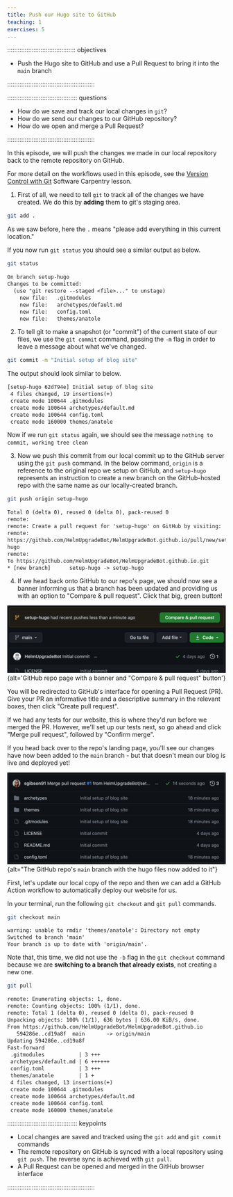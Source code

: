 ```yaml
---
title: Push our Hugo site to GitHub
teaching: 1
exercises: 5
---
```


::::::::::::::::::::::::::::::::::::::: objectives

- Push the Hugo site to GitHub and use a Pull Request to bring it into the `main` branch

::::::::::::::::::::::::::::::::::::::::::::::::::

:::::::::::::::::::::::::::::::::::::::: questions

- How do we save and track our local changes in `git`?
- How do we send our changes to our GitHub repository?
- How do we open and merge a Pull Request?

::::::::::::::::::::::::::::::::::::::::::::::::::

In this episode, we will push the changes we made in our local repository back to the remote repository on GitHub.

For more detail on the workflows used in this episode, see the [Version Control with Git](https://swcarpentry.github.io/git-novice/) Software Carpentry lesson.

1. First of all, we need to tell `git` to track all of the changes we have created.
  We do this by **adding** them to git's staging area.
  
  ```bash
  git add .
  ```
  
  As we saw before, here the `.` means "please add everything in this current location."

  If you now run `git status` you should see a similar output as below.
  
  ```bash
  git status
  ```
  
  ```output
  On branch setup-hugo
  Changes to be committed:
    (use "git restore --staged <file>..." to unstage)
      new file:   .gitmodules
      new file:   archetypes/default.md
      new file:   config.toml
      new file:   themes/anatole
  ```

2. To tell git to make a snapshot (or "commit") of the current state of our files, we use the `git commit` command, passing the `-m` flag in order to leave a message about what we've changed.
  
  ```bash
  git commit -m "Initial setup of blog site"
  ```
  
  The output should look similar to below.
  
  ```output
  [setup-hugo 62d794e] Initial setup of blog site
   4 files changed, 19 insertions(+)
   create mode 100644 .gitmodules
   create mode 100644 archetypes/default.md
   create mode 100644 config.toml
   create mode 160000 themes/anatole
  ```
  
  Now if we run `git status` again, we should see the message `nothing to commit, working tree clean`

3. Now we push this commit from our local commit up to the GitHub server using the `git push` command.
  In the below command, `origin` is a reference to the original repo we setup on GitHub, and `setup-hugo` represents an instruction to create a new branch on the GitHub-hosted repo with the same name as our locally-created branch.
  
  ```bash
  git push origin setup-hugo
  ```
  
  ```output
  Total 0 (delta 0), reused 0 (delta 0), pack-reused 0
  remote:
  remote: Create a pull request for 'setup-hugo' on GitHub by visiting:
  remote:      https://github.com/HelmUpgradeBot/HelmUpgradeBot.github.io/pull/new/setup-hugo
  remote:
  To https://github.com/HelmUpgradeBot/HelmUpgradeBot.github.io.git
  * [new branch]      setup-hugo -> setup-hugo
  ```

4. If we head back onto GitHub to our repo's page, we should now see a banner informing us that a branch has been updated and providing us with an option to "Compare \& pull request".
  Click that big, green button!

![GitHub repo page with a banner and "Compare \& pull request" button](fig/repo_with_pr_banner.png){alt='GitHub repo page with a banner and "Compare \& pull request" button'}

You will be redirected to GitHub's interface for opening a Pull Request (PR).
Give your PR an informative title and a descriptive summary in the relevant boxes, then click "Create pull request".

If we had any tests for our website, this is where they'd run before we merged the PR.
However, we'll set up our tests next, so go ahead and click "Merge pull request", followed by "Confirm merge".

If you head back over to the repo's landing page, you'll see our changes have now been added to the `main` branch - but that doesn't mean our blog is live and deployed yet!

![The GitHub repo's `main` branch with the hugo files now added to it](fig/updated_repo.png){alt="The GitHub repo's `main` branch with the hugo files now added to it"}

First, let's update our local copy of the repo and then we can add a GitHub Action workflow to automatically deploy our website for us.

In your terminal, run the following `git checkout` and `git pull` commands.

```bash
git checkout main
```

```output
warning: unable to rmdir 'themes/anatole': Directory not empty
Switched to branch 'main'
Your branch is up to date with 'origin/main'.
```

Note that, this time, we did not use the `-b` flag in the `git checkout` command because we are **switching to a branch that already exists**, not creating a new one.

```bash
git pull
```

```output
remote: Enumerating objects: 1, done.
remote: Counting objects: 100% (1/1), done.
remote: Total 1 (delta 0), reused 0 (delta 0), pack-reused 0
Unpacking objects: 100% (1/1), 636 bytes | 636.00 KiB/s, done.
From https://github.com/HelmUpgradeBot/HelmUpgradeBot.github.io
   594286e..cd19a8f  main       -> origin/main
Updating 594286e..cd19a8f
Fast-forward
 .gitmodules           | 3 +++
 archetypes/default.md | 6 ++++++
 config.toml           | 3 +++
 themes/anatole        | 1 +
 4 files changed, 13 insertions(+)
 create mode 100644 .gitmodules
 create mode 100644 archetypes/default.md
 create mode 100644 config.toml
 create mode 160000 themes/anatole
```



:::::::::::::::::::::::::::::::::::::::: keypoints

- Local changes are saved and tracked using the `git add` and `git commit` commands
- The remote repository on GitHub is synced with a local repository using `git push`. The reverse sync is achieved with `git pull`.
- A Pull Request can be opened and merged in the GitHub browser interface

::::::::::::::::::::::::::::::::::::::::::::::::::


